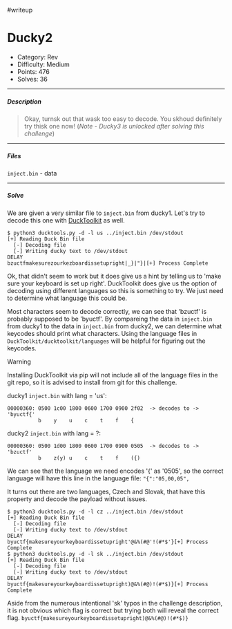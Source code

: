 #writeup
# Ducky2
+ Category: Rev
+ Difficulty: Medium
+ Points: 476
+ Solves: 36
***
##### Description
> Okay, turnsk out that wask too easy to decode. You skhoud definitely try thisk one now!
> (_Note - Ducky3 is unlocked after solving this challenge_)
***
##### Files
`inject.bin` - data
***
##### Solve
We are given a very similar file to `inject.bin` from ducky1. Let's try to decode this one with [DuckToolkit](https://github.com/kevthehermit/DuckToolkit) as well.
```
$ python3 ducktools.py -d -l us ../inject.bin /dev/stdout
[+] Reading Duck Bin file
  [-] Decoding file
  [-] Writing ducky text to /dev/stdout
DELAY
bzuctfmakesurezourkezboardissetupright|_}|"}|[+] Process Complete
```
Ok, that didn't seem to work but it does give us a hint by telling us to 'make sure your keyboard is set up right'. DuckToolkit does give us the option of decoding using different languages so this is something to try. We just need to determine what language this could be. 

Most characters seem to decode correctly, we can see that 'bzuctf' is probably supposed to be 'byuctf'. By compareing the data in `inject.bin` from ducky1 to the data in `inject.bin` from ducky2, we can determine what keycodes should print what characters. Using the language files in `DuckToolkit/ducktoolkit/languages` will be helpful for figuring out the keycodes.

> [!WARNING] 
> Installing DuckToolkit via pip will not include all of the language files in the git repo, so it is advised to install from git for this challenge.

ducky1 `inject.bin` with lang = 'us':
```
00000360: 0500 1c00 1800 0600 1700 0900 2f02  -> decodes to -> 'byuctf{'
          b    y    u    c    t    f    {
```

ducky2 `inject.bin` with lang = ?:
```
00000360: 0500 1d00 1800 0600 1700 0900 0505  -> decodes to -> 'bzuctf'
		  b    z(y) u    c    t    f    ({)
```

We can see that the language we need encodes '{' as '0505', so the correct language will have this line in the language file:
`"{":"05,00,05",`

It turns out there are two languages, Czech and Slovak, that have this property and decode the payload without issues.
```
$ python3 ducktools.py -d -l cz ../inject.bin /dev/stdout
[+] Reading Duck Bin file
  [-] Decoding file
  [-] Writing ducky text to /dev/stdout
DELAY
byuctf{makesureyourkeyboardissetupright'@&%(#@'!(#*$'}[+] Process Complete
$ python3 ducktools.py -d -l sk ../inject.bin /dev/stdout
[+] Reading Duck Bin file
  [-] Decoding file
  [-] Writing ducky text to /dev/stdout
DELAY
byuctf{makesureyourkeyboardissetupright)@&%(#@)!(#*$)}[+] Process Complete
```

Aside from the numerous intentional 'sk' typos in the challenge description, it is not obvious which flag is correct but trying both will reveal the correct flag.
`byuctf{makesureyourkeyboardissetupright)@&%(#@)!(#*$)}`